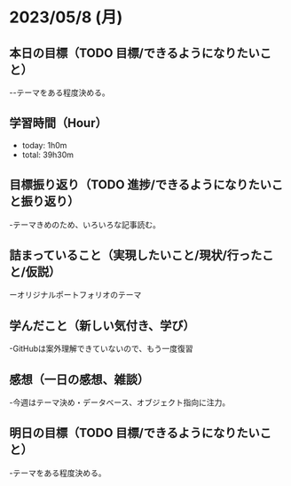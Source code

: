 # 2023/05/8 (月)

## 本日の目標（TODO 目標/できるようになりたいこと）

--テーマをある程度決める。

## 学習時間（Hour）

- today: 1h0m
- total: 39h30m

## 目標振り返り（TODO 進捗/できるようになりたいこと振り返り）

-テーマきめのため、いろいろな記事読む。

## 詰まっていること（実現したいこと/現状/行ったこと/仮説）

ーオリジナルポートフォリオのテーマ

## 学んだこと（新しい気付き、学び）

-GitHubは案外理解できていないので、もう一度復習

## 感想（一日の感想、雑談）

-今週はテーマ決め・データベース、オブジェクト指向に注力。

## 明日の目標（TODO 目標/できるようになりたいこと）

-テーマをある程度決める。